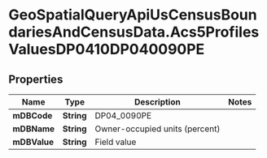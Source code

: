 # GeoSpatialQueryApiUsCensusBoundariesAndCensusData.Acs5ProfilesValuesDP0410DP040090PE

## Properties

Name | Type | Description | Notes
------------ | ------------- | ------------- | -------------
**mDBCode** | **String** | DP04_0090PE | 
**mDBName** | **String** | Owner-occupied units (percent) | 
**mDBValue** | **String** | Field value | 


